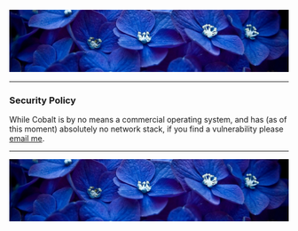 ![top_banner](https://github.com/israfiel-a/israfiel-a/blob/main/cobalt-banner.jpg)

---

### Security Policy
While Cobalt is by no means a commercial operating system, and has (as of this moment) absolutely no network stack, if you find a vulnerability please [email me](mailto:israfiel_buisness.nearly025@passfwd.com).

---

![bottom_banner](https://github.com/israfiel-a/israfiel-a/blob/main/cobalt-banner.jpg)

